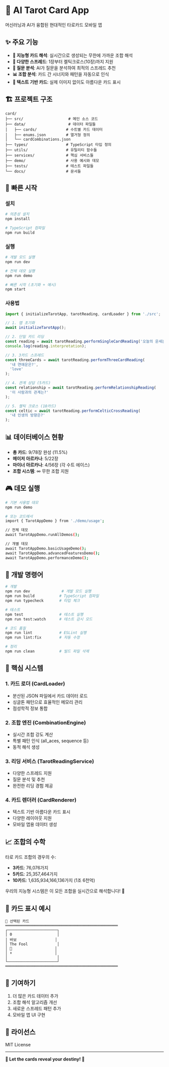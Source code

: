 # 🔮 AI Tarot Card App

머신러닝과 AI가 융합된 현대적인 타로카드 모바일 앱

## ✨ 주요 기능

- **🎯 지능형 카드 해석**: 실시간으로 생성되는 무한에 가까운 조합 해석
- **🔄 다양한 스프레드**: 1장부터 켈틱크로스(10장)까지 지원
- **🧠 질문 분석**: AI가 질문을 분석하여 최적의 스프레드 추천
- **📊 조합 분석**: 카드 간 시너지와 패턴을 자동으로 인식
- **🎨 텍스트 기반 카드**: 실제 이미지 없이도 아름다운 카드 표시

## 🏗️ 프로젝트 구조

```
card/
├── src/                    # 메인 소스 코드
├── data/                   # 데이터 파일들
│   ├── cards/             # 수트별 카드 데이터
│   ├── enums.json         # 열거형 정의
│   └── cardCombinations.json
├── types/                 # TypeScript 타입 정의
├── utils/                 # 유틸리티 함수들
├── services/              # 핵심 서비스들
├── demo/                  # 사용 예시와 데모
├── tests/                 # 테스트 파일들
└── docs/                  # 문서들
```

## 🚀 빠른 시작

### 설치

```bash
# 의존성 설치
npm install

# TypeScript 컴파일
npm run build
```

### 실행

```bash
# 개발 모드 실행
npm run dev

# 전체 데모 실행
npm run demo

# 빠른 시작 (초기화 + 예시)
npm start
```

### 사용법

```typescript
import { initializeTarotApp, tarotReading, cardLoader } from './src';

// 1. 앱 초기화
await initializeTarotApp();

// 2. 단일 카드 리딩
const reading = await tarotReading.performSingleCardReading('오늘의 운세는?');
console.log(reading.interpretation);

// 3. 3카드 스프레드
const threeCards = await tarotReading.performThreeCardReading(
  '내 연애운은?', 
  'love'
);

// 4. 관계 상담 (5카드)
const relationship = await tarotReading.performRelationshipReading(
  '이 사람과의 관계는?'
);

// 5. 켈틱 크로스 (10카드)
const celtic = await tarotReading.performCelticCrossReading(
  '내 인생의 방향은?'
);
```

## 📊 데이터베이스 현황

- **총 카드**: 9/78장 완성 (11.5%)
- **메이저 아르카나**: 5/22장
- **마이너 아르카나**: 4/56장 (각 수트 에이스)
- **조합 시스템**: ∞ 무한 조합 지원

## 🎮 데모 실행

```bash
# 기본 사용법 데모
npm run demo

# 또는 코드에서
import { TarotAppDemo } from './demo/usage';

// 전체 데모
await TarotAppDemo.runAllDemos();

// 개별 데모
await TarotAppDemo.basicUsageDemo();
await TarotAppDemo.advancedFeaturesDemo();  
await TarotAppDemo.performanceDemo();
```

## 🔧 개발 명령어

```bash
# 개발
npm run dev              # 개발 모드 실행
npm run build           # TypeScript 컴파일
npm run typecheck       # 타입 체크

# 테스트
npm test                # 테스트 실행
npm run test:watch      # 테스트 감시 모드

# 코드 품질
npm run lint            # ESLint 실행
npm run lint:fix        # 자동 수정

# 정리
npm run clean           # 빌드 파일 삭제
```

## 🎯 핵심 시스템

### 1. 카드 로더 (CardLoader)
- 분산된 JSON 파일에서 카드 데이터 로드
- 싱글톤 패턴으로 효율적인 메모리 관리
- 점성학적 정보 통합

### 2. 조합 엔진 (CombinationEngine)  
- 실시간 조합 강도 계산
- 특별 패턴 인식 (all_aces, sequence 등)
- 동적 해석 생성

### 3. 리딩 서비스 (TarotReadingService)
- 다양한 스프레드 지원
- 질문 분석 및 추천
- 완전한 리딩 경험 제공

### 4. 카드 렌더러 (CardRenderer)
- 텍스트 기반 아름다운 카드 표시
- 다양한 레이아웃 지원
- 모바일 앱용 데이터 생성

## 📈 조합의 수학

타로 카드 조합의 경우의 수:

- **3카드**: 76,076가지
- **5카드**: 25,357,464가지  
- **10카드**: 1,635,934,166,136가지 (1조 6천억)

우리의 지능형 시스템은 이 모든 조합을 실시간으로 해석합니다! 🎉

## 🎨 카드 표시 예시

```
🔮 선택된 카드
══════════════════════════════════════════════════
┌──────────────────────┐
│ 0                    │
│ 바보                 │
│ The Fool             │
│ 🌟                   │
│ ⬆️                   │
│                      │
└──────────────────────┘
══════════════════════════════════════════════════
```

## 🤝 기여하기

1. 더 많은 카드 데이터 추가
2. 조합 해석 알고리즘 개선
3. 새로운 스프레드 패턴 추가
4. 모바일 앱 UI 구현

## 📝 라이선스

MIT License

---

**🔮 Let the cards reveal your destiny! 🔮**
